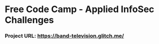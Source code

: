 
# Free Code Camp - Applied InfoSec Challenges

### Project URL: https://band-television.glitch.me/
